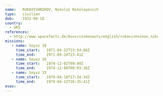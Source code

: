 ```yaml
---
name:	RUKAVISHNIKOV, Nikolai Nikolayevich 
type:	civilian
dob:	1932-09-18
country:
  - URS
references:
  - http://www.spacefacts.de/bios/cosmonauts/english/rukavishnikov_nikolai.htm
missions:
   - name: Soyuz 10
     time_start:   1971-04-22T23:54:06Z
     time_end:     1971-04-24T23:41Z
   - name: Soyuz 16
     time_start:   1974-12-02T09:40Z
     time_end:     1974-12-08T08:03:36Z
   - name: Soyuz 33
     time_start:   1979-04-10T17:34:34Z
     time_end:     1979-04-12T16:35:41Z
evas:
---
```

